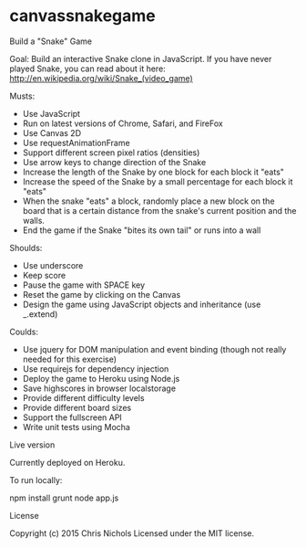 # canvassnakegame
Build a "Snake" Game

Goal:
Build an interactive Snake clone in JavaScript. If you have never played Snake, you can read about it here: http://en.wikipedia.org/wiki/Snake_(video_game)

Musts:
* Use JavaScript
* Run on latest versions of Chrome, Safari, and FireFox
* Use Canvas 2D
* Use requestAnimationFrame
* Support different screen pixel ratios (densities)
* Use arrow keys to change direction of the Snake
* Increase the length of the Snake by one block for each block it "eats"
* Increase the speed of the Snake by a small percentage for each block it "eats"
* When the snake "eats" a block, randomly place a new block on the board that is a certain distance from the snake's current position and the walls.
* End the game if the Snake "bites its own tail" or runs into a wall

Shoulds:
* Use underscore
* Keep score
* Pause the game with SPACE key
* Reset the game by clicking on the Canvas
* Design the game using JavaScript objects and inheritance (use _.extend)

Coulds:
* Use jquery for DOM manipulation and event binding (though not really needed for this exercise)
* Use requirejs for dependency injection
* Deploy the game to Heroku using Node.js
* Save highscores in browser localstorage
* Provide different difficulty levels
* Provide different board sizes
* Support the fullscreen API
* Write unit tests using Mocha




Live version

Currently deployed on Heroku.

To run locally:

npm install
grunt
node app.js

License

Copyright (c) 2015 Chris Nichols
Licensed under the MIT license.

